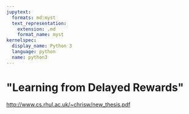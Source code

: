 ```yaml
---
jupytext:
  formats: md:myst
  text_representation:
    extension: .md
    format_name: myst
kernelspec:
  display_name: Python 3
  language: python
  name: python3
---
```


# "Learning from Delayed Rewards"

http://www.cs.rhul.ac.uk/~chrisw/new_thesis.pdf